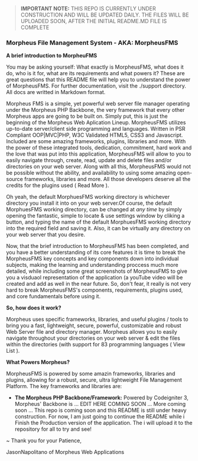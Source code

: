 >**IMPORTANT NOTE:** THIS REPO IS CURRENTLY UNDER CONSTRUCTION AND WILL BE UPDATED DAILY. THE FILES WILL BE UPLOADED SOON, AFTER THE INITIAL README.MD FILE IS COMPLETE

### Morpheus File Management System - AKA: MorpheusFMS

**A brief introduction to MorpheuFMS**

 You may be asking yourself: What exactly is MorpheusFMS, what does it do, who is it for, what are its requirements and what powers it? These are great questions that this README file will help you to understand the power of MorpheusFMS. For further documentation, visit the ./support directory. All docs are writted in Markdown format.

 Morpheus FMS is a simple, yet powerful web server file manager operating under the Morpheus PHP Backbone, the very framework that every other Morpheus apps are going to be built on. Simply put, this is just the beginning of the Morpheus Web Aplication Lineup. MorpheusFMS utilizes up-to-date server/client side programming and languages. Written in PSR Compliant OOP|MVC|PHP, W3C Validated HTML5, CSS3 and Javascript. Included are some amazing frameworks, plugins, libraries and more. With the power of these integrated tools, dedication, commitment, hard work and the love that was put into this application, MorpheusFMS will allow to you to easily navigate through, create, read, update and delete files and/or directories on your web server. Along with all this, MorpheusFMS would not be possible without the ability, and availability to using some amazing open-source frameworks, libraries and more. All those developers deserve all the credits for the plugins used ( Read More ).

 Oh yeah, the default MorphuesFMS working directory is whichever directory you install it into on your web server.Of course, the default MorphuesFMS working directory, can be changed at *any time* by simply opening the fantastic, simple to locate & use settings window by cliking a button, and typing the name of the default MorphuesFMS working directory into the required field and saving it. Also, it can be virtually any directory on your web server that you desire.

 Now, that the brief introduction to MorpheusFMS has been completed, and you have a better understanding of its core features it is time to break the MorpheusFMS key concepts and key components down into individual subjects, making the learning and understanding proccess much more detailed, while including some great screenshots of MorpheusFMS to give you a visduaol representation of the application (a youTube video will be created and add as well in the near future. So, don't fear, it really is not very hard to break MorpheusFMS's components, requirements, plugins used, and core fundamentals before using it. 

**So, how does it work?**

 Morpheus uses specific frameworks, libraries, and useful plugins / tools to bring you a fast, lightweight, secure, powerful, customizable and robust Web Server file and directory manager. Morpheus allows you to easily navigate throughout your directories on your web server & edit the files within the directories (with support for 83 programming languages ( View List ).
 
 **What Powers Morpheus?**
 
 MorpheusFMS is powered by some amazin frameworks, libraries and plugins, allowing for a robust, secure, ultra lightweight File Management Platform. The key frameworks and libraries are:
 
  - **The Morpheus PHP Backbone/Framework:** Powered by Codeigniter 3, Morpheus' Backbone is ... EDIT HERE COMING SOON ...
 More coming soon ... This repo is coming soon and this README is still under heavy construction. For now, I am just going to continue the README while i Finish the Production version of the application. The i will upload it to the repository for all to try and see!

~ Thank you for your Patience,

JasonNapolitano of Morpheus Web Applications

